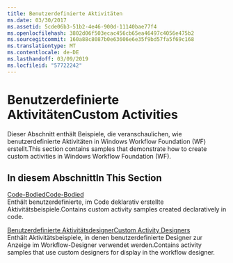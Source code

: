 ```yaml
---
title: Benutzerdefinierte Aktivitäten
ms.date: 03/30/2017
ms.assetid: 5cde06b3-51b2-4e46-900d-11140bae77f4
ms.openlocfilehash: 3802d06f503ecac456cb65ea46497c4056e475b2
ms.sourcegitcommit: 160a88c8087b0e63606e6e35f9bd57fa5f69c168
ms.translationtype: MT
ms.contentlocale: de-DE
ms.lasthandoff: 03/09/2019
ms.locfileid: "57722242"
---
```

# <a name="custom-activities"></a><span data-ttu-id="38f68-102">Benutzerdefinierte Aktivitäten</span><span class="sxs-lookup"><span data-stu-id="38f68-102">Custom Activities</span></span>
<span data-ttu-id="38f68-103">Dieser Abschnitt enthält Beispiele, die veranschaulichen, wie benutzerdefinierte Aktivitäten in Windows Workflow Foundation (WF) erstellt.</span><span class="sxs-lookup"><span data-stu-id="38f68-103">This section contains samples that demonstrate how to create custom activities in Windows Workflow Foundation (WF).</span></span>  
  
## <a name="in-this-section"></a><span data-ttu-id="38f68-104">In diesem Abschnitt</span><span class="sxs-lookup"><span data-stu-id="38f68-104">In This Section</span></span>  
 [<span data-ttu-id="38f68-105">Code-Bodied</span><span class="sxs-lookup"><span data-stu-id="38f68-105">Code-Bodied</span></span>](code-bodied.md)  
 <span data-ttu-id="38f68-106">Enthält benutzerdefinierte, im Code deklarativ erstellte Aktivitätsbeispiele.</span><span class="sxs-lookup"><span data-stu-id="38f68-106">Contains custom activity samples created declaratively in code.</span></span>
  
 [<span data-ttu-id="38f68-107">Benutzerdefinierte Aktivitätsdesigner</span><span class="sxs-lookup"><span data-stu-id="38f68-107">Custom Activity Designers</span></span>](custom-activity-designers.md)  
 <span data-ttu-id="38f68-108">Enthält Aktivitätsbeispiele, in denen benutzerdefinierte Designer zur Anzeige im Workflow-Designer verwendet werden.</span><span class="sxs-lookup"><span data-stu-id="38f68-108">Contains activity samples that use custom designers for display in the workflow designer.</span></span>
